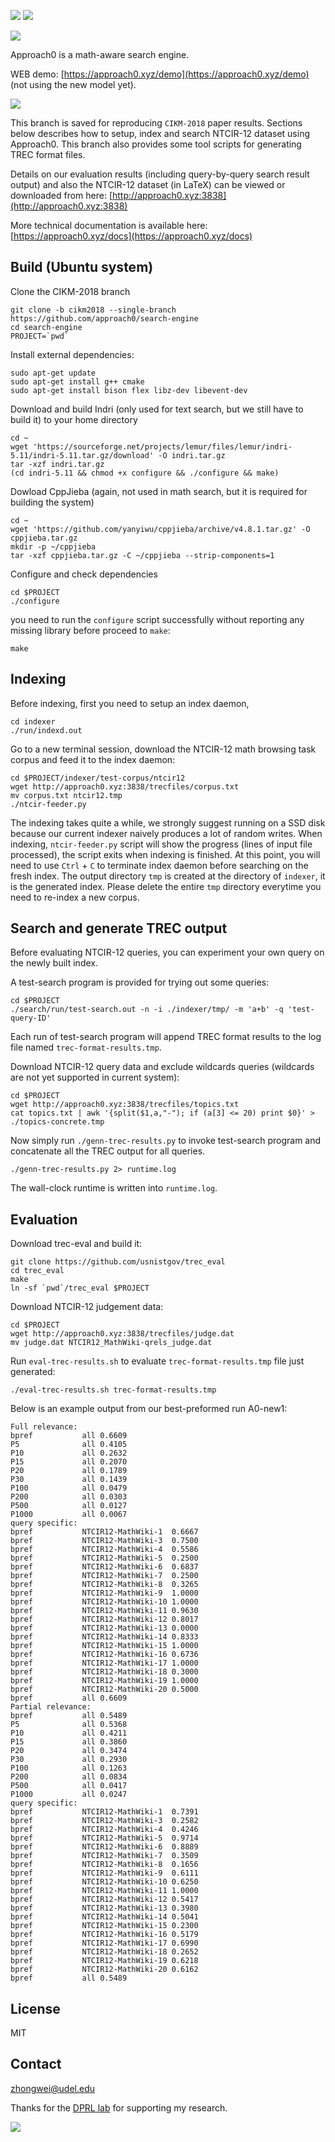 ![](https://api.travis-ci.org/approach0/search-engine.svg)
![](http://github-release-version.herokuapp.com/github/approach0/search-engine/release.png)

![](https://raw.githubusercontent.com/approach0/search-engine-docs-eng/master/logo.png)

Approach0 is a math-aware search engine.

WEB demo: [https://approach0.xyz/demo](https://approach0.xyz/demo) (not using the new model yet).

![](https://github.com/approach0/search-engine-docs-eng/raw/master/img/clip.gif)

This branch is saved for reproducing `CIKM-2018` paper results. Sections below describes how to setup,
index and search NTCIR-12 dataset using Approach0. This branch also provides some tool scripts for generating TREC format files.

Details on our evaluation results (including query-by-query search result output) and also the NTCIR-12 dataset (in LaTeX)
can be viewed or downloaded from here:
[http://approach0.xyz:3838](http://approach0.xyz:3838)

More technical documentation is available here:
[https://approach0.xyz/docs](https://approach0.xyz/docs)

## Build (Ubuntu system)
Clone the CIKM-2018 branch
```
git clone -b cikm2018 --single-branch https://github.com/approach0/search-engine 
cd search-engine
PROJECT=`pwd`
```

Install external dependencies:
```
sudo apt-get update
sudo apt-get install g++ cmake
sudo apt-get install bison flex libz-dev libevent-dev
```

Download and build Indri (only used for text search, but we still have to build it) to your home directory
```
cd ~
wget 'https://sourceforge.net/projects/lemur/files/lemur/indri-5.11/indri-5.11.tar.gz/download' -O indri.tar.gz
tar -xzf indri.tar.gz
(cd indri-5.11 && chmod +x configure && ./configure && make)
```

Dowload CppJieba (again, not used in math search, but it is required for building the system)
```
cd ~
wget 'https://github.com/yanyiwu/cppjieba/archive/v4.8.1.tar.gz' -O cppjieba.tar.gz
mkdir -p ~/cppjieba
tar -xzf cppjieba.tar.gz -C ~/cppjieba --strip-components=1
```

Configure and check dependencies
```
cd $PROJECT
./configure
```

you need to run the `configure` script successfully without reporting any missing library before proceed to `make`:
```
make
```
## Indexing
Before indexing, first you need to setup an index daemon,
```
cd indexer
./run/indexd.out
```

Go to a new terminal session, download the NTCIR-12 math browsing task corpus and feed it to the index daemon:
```
cd $PROJECT/indexer/test-corpus/ntcir12
wget http://approach0.xyz:3838/trecfiles/corpus.txt
mv corpus.txt ntcir12.tmp
./ntcir-feeder.py
```

The indexing takes quite a while, we strongly suggest running on a SSD disk because our current indexer naively produces a lot of random writes.
When indexing, `ntcir-feeder.py` script will show the progress (lines of input file processed), the script exits when indexing is finished.
At this point, you will need to use `Ctrl` + `C` to terminate index daemon before searching on the fresh index. The output directory `tmp` is created at the directory of `indexer`, it is the generated index. Please delete the entire `tmp` directory everytime you need to re-index a new corpus.

## Search and generate TREC output
Before evaluating NTCIR-12 queries, you can experiment your own query on the newly built index.

A test-search program is provided for trying out some queries:
```
cd $PROJECT
./search/run/test-search.out -n -i ./indexer/tmp/ -m 'a+b' -q 'test-query-ID'
```
Each run of test-search program will append TREC format results to the log file named `trec-format-results.tmp`.

Download NTCIR-12 query data and exclude wildcards queries (wildcards are not yet supported in current system):
```
cd $PROJECT
wget http://approach0.xyz:3838/trecfiles/topics.txt
cat topics.txt | awk '{split($1,a,"-"); if (a[3] <= 20) print $0}' > ./topics-concrete.tmp
```

Now simply run `./genn-trec-results.py` to invoke test-search program and concatenate all the TREC output for all queries.
```
./genn-trec-results.py 2> runtime.log
```
The wall-clock runtime is written into `runtime.log`.

## Evaluation
Download trec-eval and build it:
```
git clone https://github.com/usnistgov/trec_eval
cd trec_eval
make
ln -sf `pwd`/trec_eval $PROJECT
```

Download NTCIR-12 judgement data:
```
cd $PROJECT
wget http://approach0.xyz:3838/trecfiles/judge.dat
mv judge.dat NTCIR12_MathWiki-qrels_judge.dat
```

Run `eval-trec-results.sh` to evaluate `trec-format-results.tmp` file just generated:
```
./eval-trec-results.sh trec-format-results.tmp
```

Below is an example output from our best-preformed run A0-new1:
```
Full relevance:
bpref          	all	0.6609
P5             	all	0.4105
P10            	all	0.2632
P15            	all	0.2070
P20            	all	0.1789
P30            	all	0.1439
P100           	all	0.0479
P200           	all	0.0303
P500           	all	0.0127
P1000          	all	0.0067
query specific:
bpref          	NTCIR12-MathWiki-1	0.6667
bpref          	NTCIR12-MathWiki-3	0.7500
bpref          	NTCIR12-MathWiki-4	0.5586
bpref          	NTCIR12-MathWiki-5	0.2500
bpref          	NTCIR12-MathWiki-6	0.6837
bpref          	NTCIR12-MathWiki-7	0.2500
bpref          	NTCIR12-MathWiki-8	0.3265
bpref          	NTCIR12-MathWiki-9	1.0000
bpref          	NTCIR12-MathWiki-10	1.0000
bpref          	NTCIR12-MathWiki-11	0.9630
bpref          	NTCIR12-MathWiki-12	0.8017
bpref          	NTCIR12-MathWiki-13	0.0000
bpref          	NTCIR12-MathWiki-14	0.8333
bpref          	NTCIR12-MathWiki-15	1.0000
bpref          	NTCIR12-MathWiki-16	0.6736
bpref          	NTCIR12-MathWiki-17	1.0000
bpref          	NTCIR12-MathWiki-18	0.3000
bpref          	NTCIR12-MathWiki-19	1.0000
bpref          	NTCIR12-MathWiki-20	0.5000
bpref          	all	0.6609
Partial relevance:
bpref          	all	0.5489
P5             	all	0.5368
P10            	all	0.4211
P15            	all	0.3860
P20            	all	0.3474
P30            	all	0.2930
P100           	all	0.1263
P200           	all	0.0834
P500           	all	0.0417
P1000          	all	0.0247
query specific:
bpref          	NTCIR12-MathWiki-1	0.7391
bpref          	NTCIR12-MathWiki-3	0.2582
bpref          	NTCIR12-MathWiki-4	0.4246
bpref          	NTCIR12-MathWiki-5	0.9714
bpref          	NTCIR12-MathWiki-6	0.8889
bpref          	NTCIR12-MathWiki-7	0.3509
bpref          	NTCIR12-MathWiki-8	0.1656
bpref          	NTCIR12-MathWiki-9	0.6111
bpref          	NTCIR12-MathWiki-10	0.6250
bpref          	NTCIR12-MathWiki-11	1.0000
bpref          	NTCIR12-MathWiki-12	0.5417
bpref          	NTCIR12-MathWiki-13	0.3980
bpref          	NTCIR12-MathWiki-14	0.5041
bpref          	NTCIR12-MathWiki-15	0.2300
bpref          	NTCIR12-MathWiki-16	0.5179
bpref          	NTCIR12-MathWiki-17	0.6990
bpref          	NTCIR12-MathWiki-18	0.2652
bpref          	NTCIR12-MathWiki-19	0.6218
bpref          	NTCIR12-MathWiki-20	0.6162
bpref          	all	0.5489
```

## License
MIT

## Contact
zhongwei@udel.edu

Thanks for the [DPRL lab](https://www.cs.rit.edu/~rlaz/) for supporting my research.

![](https://www.cs.rit.edu/~rlaz/images/DPRL_Logo_Option_02.png)
